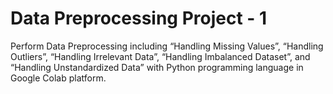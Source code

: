 # Data Preprocessing Project - 1

Perform Data Preprocessing including “Handling Missing Values”, “Handling 
Outliers”, “Handling Irrelevant Data”, “Handling Imbalanced Dataset”, and “Handling 
Unstandardized Data” with Python programming language in Google Colab platform.
